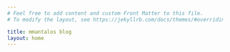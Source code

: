 ```yaml
---
# Feel free to add content and custom Front Matter to this file.
# To modify the layout, see https://jekyllrb.com/docs/themes/#overriding-theme-defaults

title: mmantalos blog
layout: home
---
```

